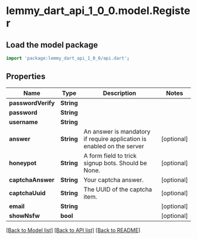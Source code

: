 # lemmy_dart_api_1_0_0.model.Register

## Load the model package
```dart
import 'package:lemmy_dart_api_1_0_0/api.dart';
```

## Properties
Name | Type | Description | Notes
------------ | ------------- | ------------- | -------------
**passwordVerify** | **String** |  | 
**password** | **String** |  | 
**username** | **String** |  | 
**answer** | **String** | An answer is mandatory if require application is enabled on the server | [optional] 
**honeypot** | **String** | A form field to trick signup bots. Should be None. | [optional] 
**captchaAnswer** | **String** | Your captcha answer. | [optional] 
**captchaUuid** | **String** | The UUID of the captcha item. | [optional] 
**email** | **String** |  | [optional] 
**showNsfw** | **bool** |  | [optional] 

[[Back to Model list]](../README.md#documentation-for-models) [[Back to API list]](../README.md#documentation-for-api-endpoints) [[Back to README]](../README.md)


